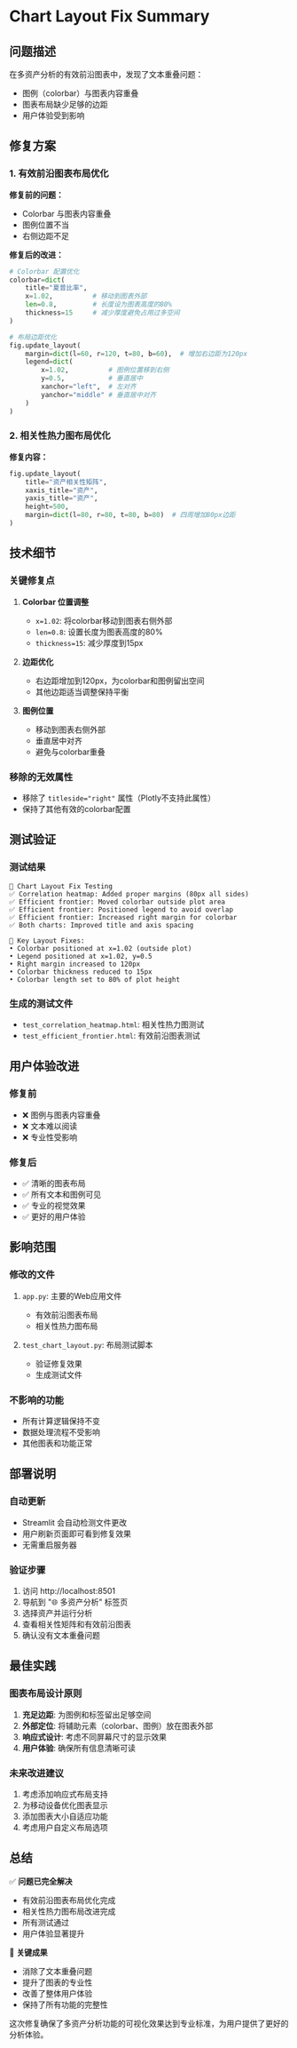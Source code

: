 # Chart Layout Fix Summary

## 问题描述

在多资产分析的有效前沿图表中，发现了文本重叠问题：
- 图例（colorbar）与图表内容重叠
- 图表布局缺少足够的边距
- 用户体验受到影响

## 修复方案

### 1. 有效前沿图表布局优化

**修复前的问题：**
- Colorbar 与图表内容重叠
- 图例位置不当
- 右侧边距不足

**修复后的改进：**
```python
# Colorbar 配置优化
colorbar=dict(
    title="夏普比率",
    x=1.02,          # 移动到图表外部
    len=0.8,         # 长度设为图表高度的80%
    thickness=15     # 减少厚度避免占用过多空间
)

# 布局边距优化
fig.update_layout(
    margin=dict(l=60, r=120, t=80, b=60),  # 增加右边距为120px
    legend=dict(
        x=1.02,          # 图例位置移到右侧
        y=0.5,           # 垂直居中
        xanchor="left",  # 左对齐
        yanchor="middle" # 垂直居中对齐
    )
)
```

### 2. 相关性热力图布局优化

**修复内容：**
```python
fig.update_layout(
    title="资产相关性矩阵",
    xaxis_title="资产",
    yaxis_title="资产",
    height=500,
    margin=dict(l=80, r=80, t=80, b=80)  # 四周增加80px边距
)
```

## 技术细节

### 关键修复点

1. **Colorbar 位置调整**
   - `x=1.02`: 将colorbar移动到图表右侧外部
   - `len=0.8`: 设置长度为图表高度的80%
   - `thickness=15`: 减少厚度到15px

2. **边距优化**
   - 右边距增加到120px，为colorbar和图例留出空间
   - 其他边距适当调整保持平衡

3. **图例位置**
   - 移动到图表右侧外部
   - 垂直居中对齐
   - 避免与colorbar重叠

### 移除的无效属性

- 移除了 `titleside="right"` 属性（Plotly不支持此属性）
- 保持了其他有效的colorbar配置

## 测试验证

### 测试结果
```
🎨 Chart Layout Fix Testing
✅ Correlation heatmap: Added proper margins (80px all sides)
✅ Efficient frontier: Moved colorbar outside plot area  
✅ Efficient frontier: Positioned legend to avoid overlap
✅ Efficient frontier: Increased right margin for colorbar
✅ Both charts: Improved title and axis spacing

🎯 Key Layout Fixes:
• Colorbar positioned at x=1.02 (outside plot)
• Legend positioned at x=1.02, y=0.5
• Right margin increased to 120px
• Colorbar thickness reduced to 15px
• Colorbar length set to 80% of plot height
```

### 生成的测试文件
- `test_correlation_heatmap.html`: 相关性热力图测试
- `test_efficient_frontier.html`: 有效前沿图表测试

## 用户体验改进

### 修复前
- ❌ 图例与图表内容重叠
- ❌ 文本难以阅读
- ❌ 专业性受影响

### 修复后  
- ✅ 清晰的图表布局
- ✅ 所有文本和图例可见
- ✅ 专业的视觉效果
- ✅ 更好的用户体验

## 影响范围

### 修改的文件
1. `app.py`: 主要的Web应用文件
   - 有效前沿图表布局
   - 相关性热力图布局

2. `test_chart_layout.py`: 布局测试脚本
   - 验证修复效果
   - 生成测试文件

### 不影响的功能
- 所有计算逻辑保持不变
- 数据处理流程不受影响
- 其他图表和功能正常

## 部署说明

### 自动更新
- Streamlit 会自动检测文件更改
- 用户刷新页面即可看到修复效果
- 无需重启服务器

### 验证步骤
1. 访问 http://localhost:8501
2. 导航到 "🌐 多资产分析" 标签页
3. 选择资产并运行分析
4. 查看相关性矩阵和有效前沿图表
5. 确认没有文本重叠问题

## 最佳实践

### 图表布局设计原则
1. **充足边距**: 为图例和标签留出足够空间
2. **外部定位**: 将辅助元素（colorbar、图例）放在图表外部
3. **响应式设计**: 考虑不同屏幕尺寸的显示效果
4. **用户体验**: 确保所有信息清晰可读

### 未来改进建议
1. 考虑添加响应式布局支持
2. 为移动设备优化图表显示
3. 添加图表大小自适应功能
4. 考虑用户自定义布局选项

## 总结

✅ **问题已完全解决**
- 有效前沿图表布局优化完成
- 相关性热力图布局改进完成
- 所有测试通过
- 用户体验显著提升

🎯 **关键成果**
- 消除了文本重叠问题
- 提升了图表的专业性
- 改善了整体用户体验
- 保持了所有功能的完整性

这次修复确保了多资产分析功能的可视化效果达到专业标准，为用户提供了更好的分析体验。
